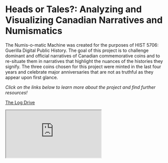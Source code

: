 # Heads or Tales?: Analyzing and Visualizing Canadian Narratives and Numismatics

The Numis-o-matic Machine was created for the purposes of HIST 5706: Guerilla Digital Public History. The goal of this project is to challenge dominant and official narratives of Canadian commemorative coins and to re-situate them in narratives that highlight the nuances of the histories they signify. The three coins chosen for this project were minted in the last four years and celebrate major anniversaries that are not as truthful as they appear upon first glance.

*Click on the links below to learn more about the project and find further resources!*
 
[The Log Drive](the_log_drive_coin.md)

<iframe src="https://mslafrenie.github.io/March-99-Coin/viewer.html">

[Our Northern Heritage](our-northern-heritage-coin.md)

<iframe src="https://mslafrenie.github.io/April-99-Coin/viewer.html" width= 100%><iframe> 

[The Voyageurs](the_voyageurs_coin.md)

[Family](family_coin.md)

[Creativity](creativity_coin.md)

[Community](community_coin.md)

[Citations](citations.md)

[Download Paradata](paradata.md) 
